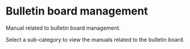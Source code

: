 # Bulletin board management

Manual related to bulletin board management.

Select a sub-category to view the manuals related to the bulletin board.
